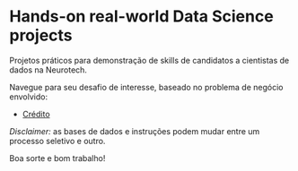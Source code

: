 # Hands-on real-world Data Science projects
Projetos práticos para demonstração de skills de candidatos a cientistas de dados na Neurotech.

Navegue para seu desafio de interesse, baseado no problema de negócio envolvido:

- [Crédito](./credit/README.md)

_Disclaimer:_ as bases de dados e instruções podem mudar entre um processo seletivo e outro.

Boa sorte e bom trabalho!
